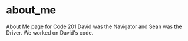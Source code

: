 # about_me
About Me page for Code 201
David was the Navigator and Sean was the Driver. We worked on David's code. 

